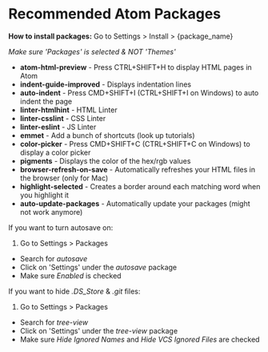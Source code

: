 # Recommended Atom Packages

**How to install packages:** Go to Settings > Install > {package_name}

*Make sure 'Packages' is selected & NOT 'Themes'*

* **atom-html-preview** - Press CTRL+SHIFT+H to display HTML pages in Atom
* **indent-guide-improved** - Displays indentation lines
* **auto-indent** - Press CMD+SHIFT+I (CTRL+SHIFT+I on Windows) to auto indent the page
* **linter-htmlhint** - HTML Linter
* **linter-csslint** - CSS Linter
* **linter-eslint** - JS Linter
* **emmet** - Add a bunch of shortcuts (look up tutorials)
* **color-picker** - Press CMD+SHIFT+C (CTRL+SHIFT+C on Windows) to display a color picker
* **pigments** - Displays the color of the hex/rgb values
* **browser-refresh-on-save** - Automatically refreshes your HTML files in the browser (only for Mac)
* **highlight-selected** - Creates a border around each matching word when you highlight it
* **auto-update-packages** - Automatically update your packages (might not work anymore)

If you want to turn autosave on:

1. Go to Settings > Packages
* Search for *autosave*
* Click on 'Settings' under the *autosave* package
* Make sure *Enabled* is checked

If you want to hide *.DS_Store* & *.git* files:

1. Go to Settings > Packages
* Search for *tree-view*
* Click on 'Settings' under the *tree-view* package
* Make sure *Hide Ignored Names* and *Hide VCS Ignored Files* are checked
